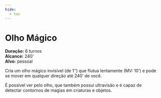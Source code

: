 ```yaml
---
hide:
  - toc
---
```


# Olho Mágico

**Duração:** 6 turnos  
**Alcance:** 240’  
**Alvo:** pessoal  

Cria um olho mágico invisível (de 1’’) que flutua lentamente (MV: 10’) e pode se mover em qualquer direção até 240’ de você. 

É possível ver pelo olho, que também possui ultravisão e é capaz de detectar contornos de magias em criaturas e objetos.